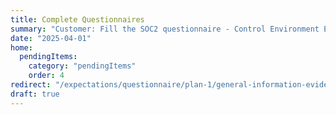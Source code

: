 ```yaml
---
title: Complete Questionnaires
summary: "Customer: Fill the SOC2 questionnaire - Control Environment Evidence Collection Form"
date: "2025-04-01"
home:
  pendingItems:
    category: "pendingItems"
    order: 4
redirect: "/expectations/questionnaire/plan-1/general-information-evidence-collection.lhc-form.json/"
draft: true
---
```


